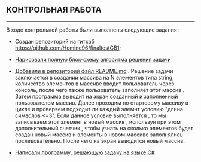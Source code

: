 ## КОНТРОЛЬНАЯ РАБОТА
---
В ходе контрольной работы были выполнены следующие задания :

+ Создан репозиторий на гитхаб https://github.com/Homine96/finaltestGB1;

+ [Нарисовали полную блок-схему алгоритма решения задачи](https://github.com/Homine96/finaltestGB1/blob/main/%D0%B1%D0%BB%D0%BE%D0%BA_%D1%81%D1%85%D0%B5%D0%BC%D0%B0.png)


+ [Добавили в репозиторий файл README.md](https://github.com/Homine96/finaltestGB1/blob/main/README.md) . Решение задачи заключается в создании массива на N элементов типа string, количество элементов в массиве вводит пользователь через консоль, после чего также пользователь заполняет этот массив . Затем программа выводит на экран созданный и заполненный пользователем массив. Далее проходим по стартовому массиву в цикле и проверяем подходит ли каждый элемнт условию "длина символов <=3". Если данное условие выполняется , то мы записываем этот элемент в новый массив , используя при этом дополнительный счетчик , чтобы узнать на сколько элементов будет создан новый массив и элементы в новом массиве заполнялись последовательно.
После чего на экран выводится новый массив.

+ [Написали программу, решающую задачу на языке С#](https://github.com/Homine96/finaltestGB1/blob/main/Task/Program.cs)






